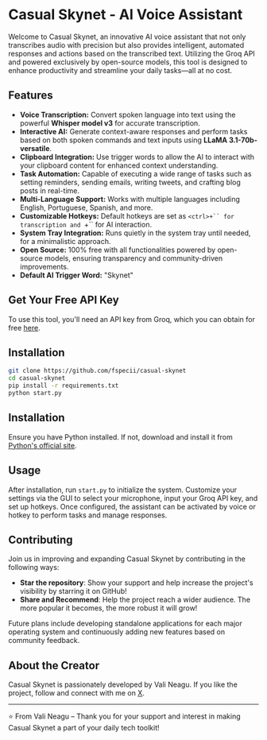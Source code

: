 # Casual Skynet - AI Voice Assistant

Welcome to Casual Skynet, an innovative AI voice assistant that not only transcribes audio with precision but also provides intelligent, automated responses and actions based on the transcribed text. Utilizing the Groq API and powered exclusively by open-source models, this tool is designed to enhance productivity and streamline your daily tasks—all at no cost.

## Features

- **Voice Transcription:** Convert spoken language into text using the powerful **Whisper model v3** for accurate transcription.
- **Interactive AI:** Generate context-aware responses and perform tasks based on both spoken commands and text inputs using **LLaMA 3.1-70b-versatile**.
- **Clipboard Integration:** Use trigger words to allow the AI to interact with your clipboard content for enhanced context understanding.
- **Task Automation:** Capable of executing a wide range of tasks such as setting reminders, sending emails, writing tweets, and crafting blog posts in real-time.
- **Multi-Language Support:** Works with multiple languages including English, Portuguese, Spanish, and more.
- **Customizable Hotkeys:** Default hotkeys are set as `<ctrl>+`` for transcription and `<alt>+`` for AI interaction.
- **System Tray Integration:** Runs quietly in the system tray until needed, for a minimalistic approach.
- **Open Source:** 100% free with all functionalities powered by open-source models, ensuring transparency and community-driven improvements.
- **Default AI Trigger Word:** "Skynet"

## Get Your Free API Key

To use this tool, you'll need an API key from Groq, which you can obtain for free [here](https://console.groq.com/keys).

## Installation

```bash
git clone https://github.com/fspecii/casual-skynet
cd casual-skynet
pip install -r requirements.txt
python start.py
```

## Installation

Ensure you have Python installed. If not, download and install it from [Python's official site](https://python.org).

## Usage

After installation, run `start.py` to initialize the system. Customize your settings via the GUI to select your microphone, input your Groq API key, and set up hotkeys. Once configured, the assistant can be activated by voice or hotkey to perform tasks and manage responses.

## Contributing

Join us in improving and expanding Casual Skynet by contributing in the following ways:

- **Star the repository**: Show your support and help increase the project's visibility by starring it on GitHub!
- **Share and Recommend**: Help the project reach a wider audience. The more popular it becomes, the more robust it will grow!

Future plans include developing standalone applications for each major operating system and continuously adding new features based on community feedback.

## About the Creator

Casual Skynet is passionately developed by Vali Neagu. If you like the project, follow and connect with me on [X](https://x.com/AmbsdOP).

---

⭐️ From Vali Neagu – Thank you for your support and interest in making Casual Skynet a part of your daily tech toolkit!

